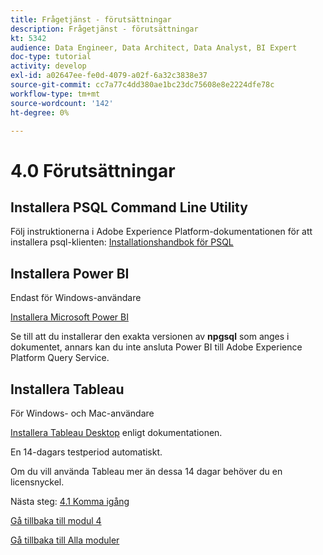 ```yaml
---
title: Frågetjänst - förutsättningar
description: Frågetjänst - förutsättningar
kt: 5342
audience: Data Engineer, Data Architect, Data Analyst, BI Expert
doc-type: tutorial
activity: develop
exl-id: a02647ee-fe0d-4079-a02f-6a32c3838e37
source-git-commit: cc7a77c4dd380ae1bc23dc75608e8e2224dfe78c
workflow-type: tm+mt
source-wordcount: '142'
ht-degree: 0%

---
```


# 4.0 Förutsättningar

## Installera PSQL Command Line Utility

Följ instruktionerna i Adobe Experience Platform-dokumentationen för att installera psql-klienten:
[Installationshandbok för PSQL](https://experienceleague.adobe.com/docs/experience-platform/query/clients/psql.html)

## Installera Power BI

Endast för Windows-användare

[Installera Microsoft Power BI](https://experienceleague.adobe.com/docs/experience-platform/query/clients/power-bi.html)

Se till att du installerar den exakta versionen av **npgsql** som anges i dokumentet, annars kan du inte ansluta Power BI till Adobe Experience Platform Query Service.

## Installera Tableau

För Windows- och Mac-användare

[Installera Tableau Desktop](https://experienceleague.adobe.com/docs/experience-platform/query/clients/tableau.html) enligt dokumentationen.

En 14-dagars testperiod automatiskt.

Om du vill använda Tableau mer än dessa 14 dagar behöver du en licensnyckel.

Nästa steg: [4.1 Komma igång](./ex1.md)

[Gå tillbaka till modul 4](./query-service.md)

[Gå tillbaka till Alla moduler](../../overview.md)
